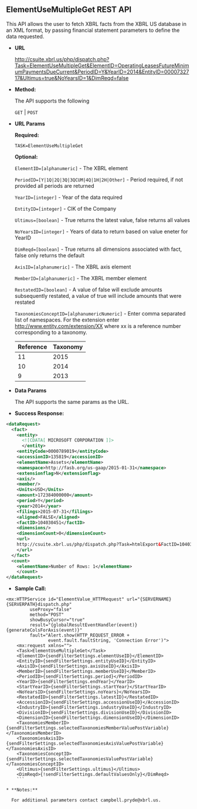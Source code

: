 
ElementUseMultipleGet REST API
----
This API allows the user to fetch XBRL facts from the XBRL US database in an XML format, by passing financial statement parameters to define the data requested.

* **URL**

  <http://csuite.xbrl.us/php/dispatch.php?Task=ElementUseMultipleGet&ElementID=OperatingLeasesFutureMinimumPaymentsDueCurrent&PeriodID=Y&YearID=2014&EntityID=0000732717&Ultimus=true&NoYearsID=1&DimReqd=false>

* **Method:**

  The API supports the following

  `GET` | `POST`

*  **URL Params**

   **Required:**

   `TASK=ElementUseMultipleGet`

   **Optional:**

   `ElementID=[alphanumeric]` - The XBRL element

   `PeriodID=[Y|1Q|2Q|3Q|3QCUM|4Q|1H|2H|Other]` - Period required, if not provided all periods are returned

   `YearID=[integer]`     - Year of the data required

   `EntityID=[integer]`   - CIK of the Company

   `Ultimus=[boolean]`    - True returns the latest value, false returns all values

   `NoYearsID=[integer]`  - Years of data to return based on value eneter for YearID

   `DimReqd=[boolean]`    - True returns all dimensions associated with fact, false only returns the default

   `AxisID=[alphanumeric]` - The XBRL axis element

   `MemberID=[alphanumeric]` - The XBRL member element

   `RestatedID=[boolean]` - A value of false will exclude amounts subsequently restated, a value of true will include amounts that were restated

   `TaxonomiesConceptID=[alphanumericNumeric]` - Enter comma separated list of namespaces. For the extension enter http://www.entity.com/extension/XX where xx is a reference number corresponding to a taxonomy.

   | Reference     | Taxonomy     |
   | :------------- | :------------- |
   | 11       | 2015      |
   | 10       | 2014      |
   | 9       | 2013      |




* **Data Params**

    The API supports the same params as the URL.

* **Success Response:**

```XML
<dataRequest>
  <fact>
    <entity>
      <![CDATA[ MICROSOFT CORPORATION ]]>
      </entity>
    <entityCode>0000789019</entityCode>
    <accessionID>135819</accessionID>
    <elementName>Assets</elementName>
    <namespace>http://fasb.org/us-gaap/2015-01-31</namespace>
    <extensionflag>N</extensionflag>
    <axis/>
    <member/>
    <Units>USD</Units>
    <amount>172384000000</amount>
    <period>Y</period>
    <year>2014</year>
    <filings>2015-07-31</filings>
    <aligned>FALSE</aligned>
    <factID>104030451</factID>
    <dimensions/>
    <dimensionCount>0</dimensionCount>
    <url>
    http://csuite.xbrl.us/php/dispatch.php?Task=htmlExport&FactID=104030451
    </url>
  </fact>
  <count>
    <elementName>Number of Rows: 1</elementName>
    </count>
</dataRequest>
```


* **Sample Call:**

```Flex
<mx:HTTPService id="ElementValue_HTTPRequest" url="{SERVERNAME}{SERVERPATH}dispatch.php"
		 useProxy="false"
		 method="POST"  
		 showBusyCursor="true"
		 result="{globalResultEventHandler(event)}{generateColsForAxis(event)}"
		 fault="Alert.show(HTTP_REQUEST_ERROR +
		 		event.fault.faultString, 'Connection Error')">
    <mx:request xmlns="">
    <Task>ElementUseMultipleGet</Task>
    <ElementID>{sendFilterSettings.elementUseID}</ElementID>
    <EntityID>{sendFilterSettings.entityUseID}</EntityID>
    <AxisID>{sendFilterSettings.axisUseID}</AxisID>
    <MemberID>{sendFilterSettings.memberUseID}</MemberID>
    <PeriodID>{sendFilterSettings.period}</PeriodID>
    <YearID>{sendFilterSettings.endYear}</YearID>
    <StartYearID>{sendFilterSettings.startYear}</StartYearID>
    <NoYearsID>{sendFilterSettings.noYears}</NoYearsID>
    <RestatedID>{sendFilterSettings.latestID}</RestatedID>
    <AccessionID>{sendFilterSettings.accessionUseID}</AccessionID>
    <IndustryID>{sendFilterSettings.industryUseID}</IndustryID>
    <DivisionID>{sendFilterSettings.divisionUseID}</DivisionID>
    <DimensionID>{sendFilterSettings.dimensionUseID}</DimensionID>
    <TaxonomiesMemberID>{sendFilterSettings.selectedTaxonomiesMemberValuePostVariable}</TaxonomiesMemberID>
    <TaxonomiesAxisID>{sendFilterSettings.selectedTaxonomiesAxisValuePostVariable}</TaxonomiesAxisID>
    <TaxonomiesConceptID>{sendFilterSettings.selectedTaxonomiesValuePostVariable}</TaxonomiesConceptID>
    <Ultimus>{sendFilterSettings.ultimus}</Ultimus>
    <DimReqd>{!sendFilterSettings.defaultValuesOnly}</DimReqd>
    ```

* **Notes:**

  For additional parameters contact campbell.pryde@xbrl.us.
